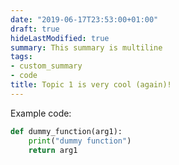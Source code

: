 ```yaml
---
date: "2019-06-17T23:53:00+01:00"
draft: true
hideLastModified: true
summary: This summary is multiline
tags:
- custom_summary
- code
title: Topic 1 is very cool (again)!
---
```


Example code:

```python
def dummy_function(arg1):
    print("dummy function")
    return arg1 
```
